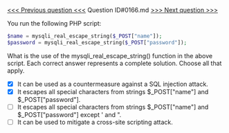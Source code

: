 [<<< Previous question <<<](0165.md)  Question ID#0166.md  [>>> Next question >>>](0167.md) 

You run the following PHP script:

```php
$name = mysqli_real_escape_string($_POST["name"]); 
$password = mysqli_real_escape_string($_POST["password"]);
```
What is the use of the mysqli_real_escape_string() function in the above script. Each correct answer represents a complete solution. Choose all that apply.

- [x] It can be used as a countermeasure against a SQL injection attack.
- [x] It escapes all special characters from strings $_POST["name"] and $_POST["password"].
- [ ] It escapes all special characters from strings $_POST["name"] and $_POST["password"] except ' and ".
- [ ] It can be used to mitigate a cross-site scripting attack.
